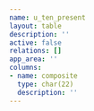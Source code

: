 ```yaml
---
name: u_ten_present
layout: table
description: ''
active: false
relations: []
app_area: ''
columns:
- name: composite
  type: char(22)
  description: ''
---
```


